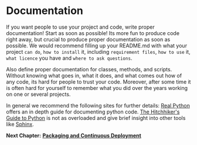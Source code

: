 # Documentation

If you want people to use your project and code, write proper documentation!
Start as soon as possible! 
Its more fun to produce code right away, but crucial to produce proper documentation as soon as possible. 
We would recommend filling up your README.md with what your project `can do`, `how to install` it, including `requirement files`, `how to use` it, `what licence` you have and `where to ask questions`.

Also define proper documentation for classes, methods, and scripts.
Without knowing what goes in, what it does, and what comes out how of any code, its hard for people to trust your code.
Moreover, after some time it is often hard for yourself to remember what you did over the years working on one or several projects.

In general we recommend the following sites for further details:
[Real Python](https://realpython.com/documenting-python-code/) offers an in depth guide for documenting python code.
[The Hitchhiker's Guide to Python](https://docs.python-guide.org/writing/documentation/) is not as overloaded and give brief insight into other tools like [Sphinx](https://www.sphinx-doc.org/en/master/).


__Next Chapter:__ [__Packaging and Continuous Deployment__](/PACKAGING.md)